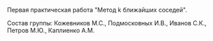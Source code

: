 Первая практическая работа "Метод k ближайших соседей".


Состав группы:
Кожевников М.С.,
Подмосковных И.В.,
Иванов С.К.,
Петров М.Ю.,
Каплиенко А.М.